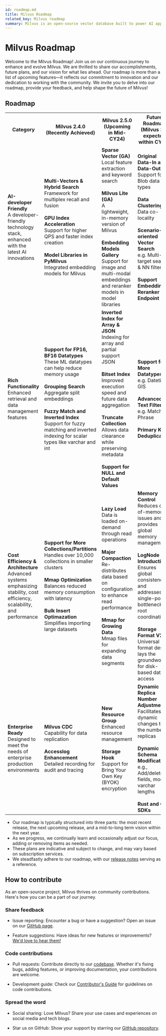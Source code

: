 ```yaml
---
id: roadmap.md
title: Milvus Roadmap
related_key: Milvus roadmap
summary: Milvus is an open-source vector database built to power AI applications. Here is our roadmap to guide our development.
---
```


# Milvus Roadmap

Welcome to the Milvus Roadmap! Join us on our continuous journey to enhance and evolve Milvus. We are thrilled to share our accomplishments, future plans, and our vision for what lies ahead. Our roadmap is more than a list of upcoming features—it reflects our commitment to innovation and our dedication to working with the community. We invite you to delve into our roadmap, provide your feedback, and help shape the future of Milvus!

## Roadmap

<table>
    <tr>
        <th>Category</th>
        <th>Milvus 2.4.0 (Recently Achieved)</th>
        <th>Milvus 2.5.0 (Upcoming in Mid-CY24)</th>
        <th>Future Roadmap (Milvus 3.0 expected within CY24)</th>
    </tr>
    <tr>
        <td><strong>AI-developer Friendly</strong><br>A developer-friendly technology stack, enhanced with the latest AI innovations</td>
        <td><strong>Multi-Vectors & Hybrid Search</strong><br>Framework for multiplex recall and fusion<br><br><strong>GPU Index Acceleration</strong><br>Support for higher QPS and faster index creation<br><br><strong>Model Libraries in PyMilvus</strong><br>Integrated embedding models for Milvus</td>
        <td><strong>Sparse Vector (GA)</strong><br>Local feature extraction and keyword search<br><br><strong>Milvus Lite (GA)</strong><br>A lightweight, in-memory version of Milvus<br><br><strong>Embedding Models Gallery</strong><br>Support for image and multi-modal embeddings and reranker models in model libraries</td>
        <td><strong>Original Data-In and Data-Out</strong><br>Support for Blob data types<br><br><strong>Data Clustering</strong><br>Data co-locality<br><br><strong>Scenario-oriented Vector Search</strong><br>e.g. Multi-target search & NN filtering<br><br><strong>Support Embedding & Reranker Endpoint</strong></td>
    </tr>
    <tr>
        <td><strong>Rich Functionality</strong><br>Enhanced retrieval and data management features</td>
        <td><strong>Support for FP16, BF16 Datatypes</strong><br>These ML datatypes can help reduce memory usage<br><br><strong>Grouping Search</strong><br>Aggregate split embeddings<br><br><strong>Fuzzy Match and Inverted Index</strong><br>Support for fuzzy matching and inverted indexing for scalar types like varchar and int</td>
        <td><strong>Inverted Index for Array & JSON</strong><br>Indexing for array and partial support JSON<br><br><strong>Bitset Index</strong><br>Improved execution speed and future data aggregation<br><br><strong>Truncate Collection</strong><br>Allows data clearance while preserving metadata<br><br><strong>Support for NULL and Default Values</strong></td>
        <td><strong>Support for More Datatypes</strong><br>e.g. Datetime, GIS<br><br><strong>Advanced Text Filtering</strong><br>e.g. Match Phrase<br><br><strong>Primary Key Deduplication</strong></td>
    </tr>
    <tr>
        <td><strong>Cost Efficiency & Architecture</strong><br>Advanced systems emphasizing stability, cost efficiency, scalability, and performance</td>
        <td><strong>Support for More Collections/Partitions</strong><br>Handles over 10,000 collections in smaller clusters<br><br><strong>Mmap Optimization</strong><br>Balances reduced memory consumption with latency<br><br><strong>Bulk Insert Optimazation</strong><br>Simplifies importing large datasets</td>
        <td><strong>Lazy Load</strong><br>Data is loaded on-demand through read operations<br><br><strong>Major Compaction</strong><br>Re-distributes data based on configuration to enhance read performance<br><br><strong>Mmap for Growing Data</strong><br>Mmap files for expanding data segments</td>
        <td><strong>Memory Control</strong><br>Reduces out-of-memory issues and provides global memory management<br><br><strong>LogNode Introduction</strong><br>Ensures global consistency and addresses the single-point bottleneck in root coordination<br><br><strong>Storage Format V2</strong><br>Universal format design lays the groundwork for disk-based data access</td>
    </tr>
    <tr>
        <td><strong>Enterprise Ready</strong><br>Designed to meet the needs of enterprise production environments</td>
        <td><strong>Milvus CDC</strong><br>Capability for data replication<br><br><strong>Accesslog Enhancement</strong><br>Detailed recording for audit and tracing</td>
        <td><strong>New Resource Group</strong><br>Enhanced resource management<br><br><strong>Storage Hook</strong><br>Support for Bring Your Own Key (BYOK) encryption</td>
        <td><strong>Dynamic Replica Number Adjustment</strong><br>Facilitates dynamic changes to the number of replicas<br><br><strong>Dynamic Schema Modification</strong><br>e.g., Add/delete fields, modify varchar lengths<br><br><strong>Rust and C# SDKs</strong></td>
    </tr>
</table>

- Our roadmap is typically structured into three parts: the most recent release, the next upcoming release, and a mid-to-long term vision within the next year.
- As we progress, we continually learn and occasionally adjust our focus, adding or removing items as needed.
- These plans are indicative and subject to change, and may vary based on subscription services.
- We steadfastly adhere to our roadmap, with our [release notes](release_notes.md) serving as a reference.

## How to contribute

As an open-source project, Milvus thrives on community contributions. Here's how you can be a part of our journey.

### Share feedback

- Issue reporting: Encounter a bug or have a suggestion? Open an issue on our [GitHub page](https://github.com/milvus-io/milvus/issues).

- Feature suggestions: Have ideas for new features or improvements? [We'd love to hear them!](https://github.com/milvus-io/milvus/discussions)

### Code contributions

- Pull requests: Contribute directly to our [codebase](https://github.com/milvus-io/milvus/pulls). Whether it's fixing bugs, adding features, or improving documentation, your contributions are welcome.

- Development guide: Check our [Contributor's Guide](https://github.com/milvus-io/milvus/blob/82915a9630ab0ff40d7891b97c367ede5726ff7c/CONTRIBUTING.md) for guidelines on code contributions.

### Spread the word

- Social sharing: Love Milvus? Share your use cases and experiences on social media and tech blogs.

- Star us on GitHub: Show your support by starring our [GitHub repository](https://github.com/milvus-io/milvus).
